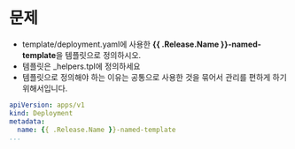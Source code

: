 # 문제
* template/deployment.yaml에 사용한 **{{ .Release.Name }}-named-template**을 템플릿으로 정의하시오.
* 템플릿은 _helpers.tpl에 정의하세요
* 템플릿으로 정의해야 하는 이유는 공통으로 사용한 것을 묶어서 관리를 편하게 하기 위해서입니다.

```yaml
apiVersion: apps/v1
kind: Deployment
metadata:
  name: {{ .Release.Name }}-named-template
...

```